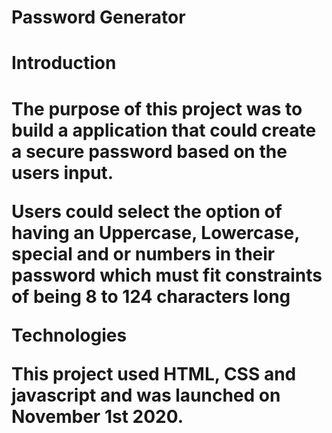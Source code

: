 # Password Generator

<h1> Introduction <h1>
  <p>The purpose of this project was to build a application that could create a secure password based on the users input. <p>
    <p> Users could select the option of having an Uppercase, Lowercase, special and or numbers in their password which must fit constraints of being 8 to 124 characters long
      
Technologies
      
This project used HTML, CSS and javascript and was launched on November 1st 2020.
